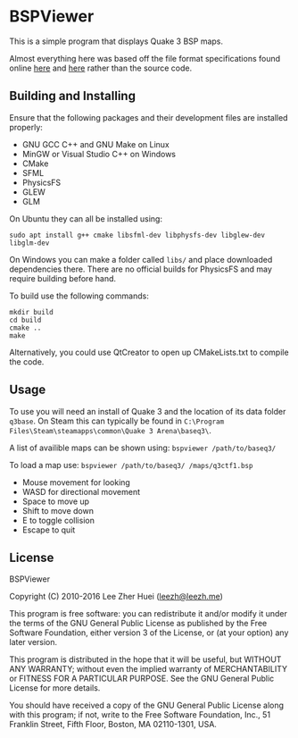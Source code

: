 # BSPViewer

This is a simple program that displays Quake 3 BSP maps.

Almost everything here was based off the file format specifications found online [here](http://www.mralligator.com/q3/) and [here](http://graphics.cs.brown.edu/games/quake/quake3.html) rather than the source code.

## Building and Installing

Ensure that the following packages and their development files are installed properly:

  * GNU GCC C++ and GNU Make on Linux
  * MinGW or Visual Studio C++ on Windows
  * CMake
  * SFML
  * PhysicsFS
  * GLEW
  * GLM

On Ubuntu they can all be installed using:

    sudo apt install g++ cmake libsfml-dev libphysfs-dev libglew-dev libglm-dev

On Windows you can make a folder called `libs/` and place downloaded dependencies there. There are no official builds for PhysicsFS and may require building before hand.

To build use the following commands:

    mkdir build
    cd build
    cmake ..
    make

Alternatively, you could use QtCreator to open up CMakeLists.txt to compile the code.

## Usage

To use you will need an install of Quake 3 and the location of its data folder `q3base`. On Steam this can typically be found in `C:\Program Files\Steam\steamapps\common\Quake 3 Arena\baseq3\`.

A list of availible maps can be shown using: `bspviewer /path/to/baseq3/`

To load a map use: `bspviewer /path/to/baseq3/ /maps/q3ctf1.bsp`

  * Mouse movement for looking
  * WASD for directional movement
  * Space to move up
  * Shift to move down
  * E to toggle collision
  * Escape to quit

## License

BSPViewer

Copyright (C) 2010-2016 Lee Zher Huei (leezh@leezh.me)

This program is free software: you can redistribute it and/or modify
it under the terms of the GNU General Public License as published by
the Free Software Foundation, either version 3 of the License, or
(at your option) any later version.

This program is distributed in the hope that it will be useful,
but WITHOUT ANY WARRANTY; without even the implied warranty of
MERCHANTABILITY or FITNESS FOR A PARTICULAR PURPOSE.  See the
GNU General Public License for more details.

You should have received a copy of the GNU General Public License
along with this program; if not, write to the Free Software
Foundation, Inc., 51 Franklin Street, Fifth Floor, Boston,
MA 02110-1301, USA.

